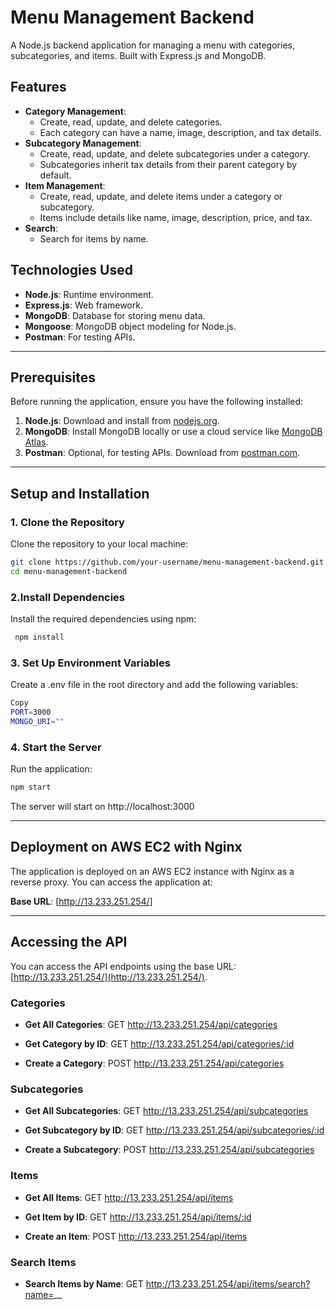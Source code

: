 # Menu Management Backend

A Node.js backend application for managing a menu with categories, subcategories, and items. Built with Express.js and MongoDB.

## Features

- **Category Management**:
  - Create, read, update, and delete categories.
  - Each category can have a name, image, description, and tax details.
- **Subcategory Management**:
  - Create, read, update, and delete subcategories under a category.
  - Subcategories inherit tax details from their parent category by default.
- **Item Management**:
  - Create, read, update, and delete items under a category or subcategory.
  - Items include details like name, image, description, price, and tax.
- **Search**:
  - Search for items by name.

## Technologies Used

- **Node.js**: Runtime environment.
- **Express.js**: Web framework.
- **MongoDB**: Database for storing menu data.
- **Mongoose**: MongoDB object modeling for Node.js.
- **Postman**: For testing APIs.

---

## Prerequisites

Before running the application, ensure you have the following installed:

1. **Node.js**: Download and install from [nodejs.org](https://nodejs.org/).
2. **MongoDB**: Install MongoDB locally or use a cloud service like [MongoDB Atlas](https://www.mongodb.com/cloud/atlas).
3. **Postman**: Optional, for testing APIs. Download from [postman.com](https://www.postman.com/).

---

## Setup and Installation

### 1. Clone the Repository

Clone the repository to your local machine:

```bash
git clone https://github.com/your-username/menu-management-backend.git
cd menu-management-backend
```

### 2.Install Dependencies

Install the required dependencies using npm:

```bash
 npm install
```

### 3. Set Up Environment Variables

Create a .env file in the root directory and add the following variables:

``` bash
Copy
PORT=3000
MONGO_URI=""
```
### 4. Start the Server
Run the application:

```bash
npm start
```
The server will start on http://localhost:3000

---
## Deployment on AWS EC2 with Nginx

The application is deployed on an AWS EC2 instance with Nginx as a reverse proxy. You can access the application at:

**Base URL**: [http://13.233.251.254/]

---

## Accessing the API

You can access the API endpoints using the base URL: [http://13.233.251.254/](http://13.233.251.254/).

### Categories

- **Get All Categories**:
   GET http://13.233.251.254/api/categories

- **Get Category by ID**:
   GET http://13.233.251.254/api/categories/:id

- **Create a Category**:
   POST http://13.233.251.254/api/categories

### Subcategories

- **Get All Subcategories**:
   GET http://13.233.251.254/api/subcategories

- **Get Subcategory by ID**:
   GET http://13.233.251.254/api/subcategories/:id

- **Create a Subcategory**:
  POST http://13.233.251.254/api/subcategories

### Items

  - **Get All Items**:
    GET http://13.233.251.254/api/items
    
  - **Get Item by ID**:
    GET http://13.233.251.254/api/items/:id

  - **Create an Item**:
    POST http://13.233.251.254/api/items

### Search Items
- **Search Items by Name**:
  GET http://13.233.251.254/api/items/search?name=__
  
    


















  

